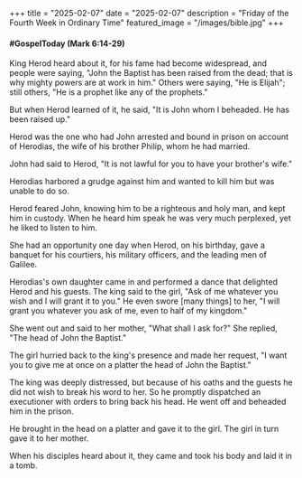 +++
title = "2025-02-07"
date = "2025-02-07"
description = "Friday of the Fourth Week in Ordinary Time"
featured_image = "/images/bible.jpg"
+++

#### #GospelToday (Mark 6:14-29)

King Herod heard about it, for his fame had become widespread, and people were saying, "John the Baptist has been raised from the dead; that is why mighty powers are at work in him."  Others were saying, "He is Elijah"; still others, "He is a prophet like any of the prophets."

But when Herod learned of it, he said, "It is John whom I beheaded.  He has been raised up."

Herod was the one who had John arrested and bound in prison on account of Herodias, the wife of his brother Philip, whom he had married.

John had said to Herod, "It is not lawful for you to have your brother's wife."

Herodias harbored a grudge against him and wanted to kill him but was unable to do so.

Herod feared John, knowing him to be a righteous and holy man, and kept him in custody.  When he heard him speak he was very much perplexed, yet he liked to listen to him.

She had an opportunity one day when Herod, on his birthday, gave a banquet for his courtiers, his military officers, and the leading men of Galilee.

Herodias's own daughter came in and performed a dance that delighted Herod and his guests.  The king said to the girl, "Ask of me whatever you wish and I will grant it to you."  He even swore [many things] to her, "I will grant you whatever you ask of me, even to half of my kingdom."

She went out and said to her mother, "What shall I ask for?"  She replied, "The head of John the Baptist."

The girl hurried back to the king's presence and made her request, "I want you to give me at once on a platter the head of John the Baptist."

The king was deeply distressed, but because of his oaths and the guests he did not wish to break his word to her.  So he promptly dispatched an executioner with orders to bring back his head.  He went off and beheaded him in the prison.

He brought in the head on a platter and gave it to the girl.  The girl in turn gave it to her mother.

When his disciples heard about it, they came and took his body and laid it in a tomb.

